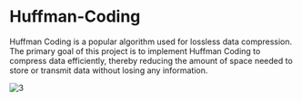 # Huffman-Coding

Huffman Coding is a popular algorithm used for lossless data compression. The primary goal of this project is to implement Huffman Coding to compress data efficiently, thereby reducing the amount of space needed to store or transmit data without losing any information.

![3](https://github.com/user-attachments/assets/13f78b10-c947-4e9b-b57e-3014d8b11e0a)
